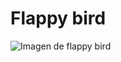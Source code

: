 # Flappy bird
![Imagen de flappy bird](https://www.feedme.design/content/images/size/w1200/2024/09/1_MZcxSSARUkVfSeAwzQ95kw.png)
